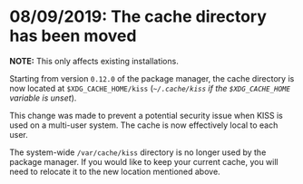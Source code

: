 # 08/09/2019: The cache directory has been moved

**NOTE:** This only affects existing installations.

Starting from version `0.12.0` of the package manager, the cache
directory is now located at `$XDG_CACHE_HOME/kiss` (*`~/.cache/kiss` if
the `$XDG_CACHE_HOME` variable is unset*).

This change was made to prevent a potential security issue when KISS is
used on a multi-user system. The cache is now effectively local to each
user.

The system-wide `/var/cache/kiss` directory is no longer used by the
package manager. If you would like to keep your current cache, you will
need to relocate it to the new location mentioned above.

